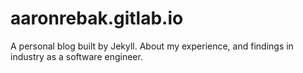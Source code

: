 # aaronrebak.gitlab.io

A personal blog built by Jekyll. About my experience, and findings in industry as a software engineer.